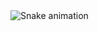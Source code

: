<img src="https://raw.githubusercontent.com/GameLys/GameLys/output/snake.svg" alt="Snake animation" />

###
